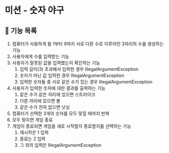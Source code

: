 # 미션 - 숫자 야구

## 🚀 기능 목록

1. 컴퓨터가 사용하게 될 1부터 9까지 서로 다른 수로 이루어진 3자리의 수를 생성하는 기능
2. 사용자에게 수를 입력받는 기능
3. 사용자가 잘못된 값을 입력했는지 확인하는 기능
   1. 입력 길이(3) 초과해서 입력한 경우 IllegalArgumentException
   2. 숫자가 아닌 값 입력한 경우 IllegalArgumentException
   3. 입력한 숫자들 중 서로 같은 수가 있는 경우 IllegalArgumentException
4. 사용자가 입력한 숫자에 대한 결과를 출력하는 기능
   1. 같은 수가 같은 자리에 있으면 스트라이크
   2. 다른 자리에 있으면 볼
   3. 같은 수가 전혀 없으면 낫싱
5. 컴퓨터가 선택한 3개의 숫자를 모두 맞힐 때까지 반복
6. 모두 맞히면 게임 종료
7. 게임이 종료되면 게임을 새로 시작할지 종료할지를 선택하는 기능
   1. 재시작은 1 입력
   2. 종료는 2 입력
   3. 그 외의 입력은 IllegalArgumentException